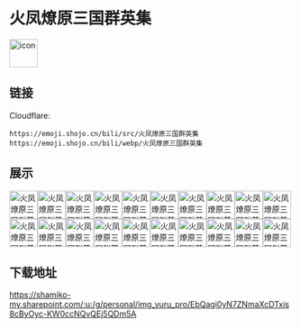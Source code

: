 # 火凤燎原三国群英集
<img src="https://emoji.shojo.cn/bili/src/火凤燎原三国群英集/icon.png" width="50" height="50" alt="icon">

## 链接
Cloudflare:
```
https://emoji.shojo.cn/bili/src/火凤燎原三国群英集
https://emoji.shojo.cn/bili/webp/火凤燎原三国群英集
```
## 展示
<img src="https://emoji.shojo.cn/bili/src/火凤燎原三国群英集/火凤燎原三国群英集-司马懿 日常.png" width="50" height="50" alt="火凤燎原三国群英集-司马懿 日常"><img src="https://emoji.shojo.cn/bili/src/火凤燎原三国群英集/火凤燎原三国群英集-司马懿 开心.png" width="50" height="50" alt="火凤燎原三国群英集-司马懿 开心"><img src="https://emoji.shojo.cn/bili/src/火凤燎原三国群英集/火凤燎原三国群英集-司马懿 思考.png" width="50" height="50" alt="火凤燎原三国群英集-司马懿 思考"><img src="https://emoji.shojo.cn/bili/src/火凤燎原三国群英集/火凤燎原三国群英集-司马懿 惊讶.png" width="50" height="50" alt="火凤燎原三国群英集-司马懿 惊讶"><img src="https://emoji.shojo.cn/bili/src/火凤燎原三国群英集/火凤燎原三国群英集-燎原火 日常.png" width="50" height="50" alt="火凤燎原三国群英集-燎原火 日常"><img src="https://emoji.shojo.cn/bili/src/火凤燎原三国群英集/火凤燎原三国群英集-燎原火 生气.png" width="50" height="50" alt="火凤燎原三国群英集-燎原火 生气"><img src="https://emoji.shojo.cn/bili/src/火凤燎原三国群英集/火凤燎原三国群英集-燎原火 委屈.png" width="50" height="50" alt="火凤燎原三国群英集-燎原火 委屈"><img src="https://emoji.shojo.cn/bili/src/火凤燎原三国群英集/火凤燎原三国群英集-燎原火 微笑.png" width="50" height="50" alt="火凤燎原三国群英集-燎原火 微笑"><img src="https://emoji.shojo.cn/bili/src/火凤燎原三国群英集/火凤燎原三国群英集-小孟 害羞.png" width="50" height="50" alt="火凤燎原三国群英集-小孟 害羞"><img src="https://emoji.shojo.cn/bili/src/火凤燎原三国群英集/火凤燎原三国群英集-小孟 哭泣.png" width="50" height="50" alt="火凤燎原三国群英集-小孟 哭泣"><img src="https://emoji.shojo.cn/bili/src/火凤燎原三国群英集/火凤燎原三国群英集-吕布 日常.png" width="50" height="50" alt="火凤燎原三国群英集-吕布 日常"><img src="https://emoji.shojo.cn/bili/src/火凤燎原三国群英集/火凤燎原三国群英集-吕布 生气.png" width="50" height="50" alt="火凤燎原三国群英集-吕布 生气"><img src="https://emoji.shojo.cn/bili/src/火凤燎原三国群英集/火凤燎原三国群英集-刘备 日常.png" width="50" height="50" alt="火凤燎原三国群英集-刘备 日常"><img src="https://emoji.shojo.cn/bili/src/火凤燎原三国群英集/火凤燎原三国群英集-刘备 微笑.png" width="50" height="50" alt="火凤燎原三国群英集-刘备 微笑"><img src="https://emoji.shojo.cn/bili/src/火凤燎原三国群英集/火凤燎原三国群英集-关羽 日常.png" width="50" height="50" alt="火凤燎原三国群英集-关羽 日常"><img src="https://emoji.shojo.cn/bili/src/火凤燎原三国群英集/火凤燎原三国群英集-关羽 生气.png" width="50" height="50" alt="火凤燎原三国群英集-关羽 生气"><img src="https://emoji.shojo.cn/bili/src/火凤燎原三国群英集/火凤燎原三国群英集-张飞 日常.png" width="50" height="50" alt="火凤燎原三国群英集-张飞 日常"><img src="https://emoji.shojo.cn/bili/src/火凤燎原三国群英集/火凤燎原三国群英集-张飞 生气.png" width="50" height="50" alt="火凤燎原三国群英集-张飞 生气"><img src="https://emoji.shojo.cn/bili/src/火凤燎原三国群英集/火凤燎原三国群英集-袁方 日常.png" width="50" height="50" alt="火凤燎原三国群英集-袁方 日常"><img src="https://emoji.shojo.cn/bili/src/火凤燎原三国群英集/火凤燎原三国群英集-袁方 微笑.png" width="50" height="50" alt="火凤燎原三国群英集-袁方 微笑">

## 下载地址

https://shamiko-my.sharepoint.com/:u:/g/personal/img_yuru_pro/EbQagi0yN7ZNmaXcDTxis8cByOyc-KW0ccNQvQEj5QDm5A